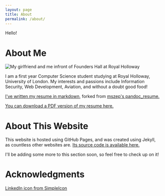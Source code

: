 ```yaml
---
layout: page
title: About
permalink: /about/
---
```

Hello!

# About Me
![My girlfriend and me infront of Founders Hall at Royal Holloway](../resources/andrewn.co/images/About.jpg)

I am a first year Computer Science student studying at Royal Holloway,
University of London. My interests and passions include Information Security,
Web Development, Aviation, and without a doubt good food!

[I've written my resume in markdown](https://github.com/andrewnicolalde/pandoc_resume), forked from [mszep's pandoc_resume.](https://github.com/mszep/pandoc_resume)

[You can download a PDF version of my resume here.](https://github.com/andrewnicolalde/pandoc_resume/blob/master/resume.pdf)

# About This Website
This website is hosted using GitHub Pages, and was created using Jekyll, as
countless other websites are. [Its source code is
available here.](https://github.com/andrewnicolalde/andrewnicolalde.github.io)

I'll be adding some more to this section soon, so feel free to check up on it!

# Acknowledgments

[LinkedIn icon from SimpleIcon](http://www.flaticon.com/authors/simpleicon)
